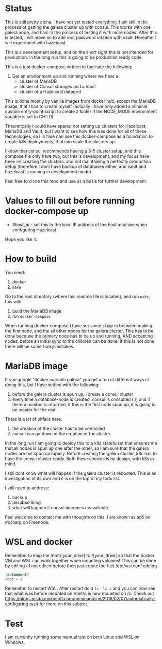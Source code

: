 # Status
This is still pretty alpha. I have not yet tested everything. I am still in the process of getting the galera cluster up with consul. This works with one galera node, and I am in the process of testing it with more nodes. After this is tested, I will move on to add root password rotation with vault. Hereafter I will experiment with hazelcast.

This is a development setup, and on the short sight this is not intended for production. In the long run this is going to be production ready code.

This is a test docker-compose written to facilitate the following:

1. Get an environment up and running where we have a
    * cluster of MariaDB
    * cluster of Consul storages and a Vault
    * cluster of a Hazelcast datagrid

This is done mostly by vanilla images from docker hub, except the MariaDB image, that I had to create myself (actually I have only added a minimal custom entry-point script to create a folder if the NODE_MODE environment variable is set to CHILD).

Theoretically I could have spared not setting up clusters for Hazelcast, MariaDB and Vault, but I want to see how this was done for all of these technologies, so I in time can use this docker-compose as a foundation to create k8s deployments, that can scale the clusters up.

I know that consul recommends having a 3-5 cluster setup, and this compose file only have two, but this is development, and my focus have been on creating the clusters, and not maintaining a perfectly production setup (therefore I dont have backup of databases either, and vault and hazelcast is running in development mode).

Feel free to clone this repo and use as a basis for further development.

# Values to fill out before running docker-compose up

* _#host_ip_ - set this to the local IP address of the host machine when configuring Hazelcast

Hope you like it.

# How to build
You need:

1. docker
2. ```make```

Go to the root directory (where this readme file is located), and run ```make```, this will:

1. build the MariaDB image
2. run ```docker-compose```

When running docker-compose I have set some ```sleep``` in between making the first node, and the all other nodes for the galera cluster. This has to be done because the primary node has to be up and running, AND accepting nodes, before an initial sync to the children can be done. If this is not done, there will be some funky mistakes.

# MariaDB image
If you google "docker mariadb galera" you get a ton of different ways of doing this, but I have settled with the following:

1. before the galera cluster is spun up, i create a consul cluster
2. every time a database-node is created, consul is consulted (:)) and if there a number is returned, if this is the first node spun up, it is going to be master for the rest

There is a lot of pitfalls here:

1. the creation of the cluster has to be controlled
2. consul can go down in the creation of the cluster

In the long run I am going to deploy this to a k8s statefulset that ensures me that all nodes is spun up one after the other, so I am sure that the galera nodes are not spun up rapidly. Before creating the galera cluster, k8s has to have the consul cluster ready. Both these choices is by design, with k8s in mind.

I still dont know what will happen if the galera cluster is rebooted. This is an investigation of its own and it is on the top of my todo list.

I still need to address:

1. backup
2. unsubscribing
3. what will happen if consul becomes unavailable

Feel welcome to contact me with thoughts on this. I am known as ap5 on #csharp on Freenode.

# WSL and docker
Remember to map the /mnt/[your_drive] to /[your_drive] so that the docker VM and WSL can work together when mounting volumes! This can be done by editing (if not edited before then just create the file) /etc/wsl.conf adding

```conf
[automount]
root = /
```

Remember to restart WSL. After restart do a ```ls -la /``` and you can now see that what was before mounted on /mnt/c is now mounted on /c. Check out https://blogs.msdn.microsoft.com/commandline/2018/02/07/automatically-configuring-wsl/ for more on this subject.

# Test
I am currently running some manual test on both Linux and WSL on Windows.